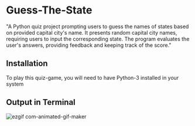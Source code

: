 # Guess-The-State
"A Python quiz project prompting users to guess the names of states based on provided capital city's name. It presents random capital city names, requiring users to input the corresponding state. The program evaluates the user's answers, providing feedback and keeping track of the score."
## Installation
To play this quiz-game, you will need to have Python-3 installed in your system
## Output in Terminal
![ezgif com-animated-gif-maker](https://github.com/a-bit-git/Guess-The-State/assets/138126472/5ecbbf77-a1b9-4bbf-8c6b-71aaae8a794c)

